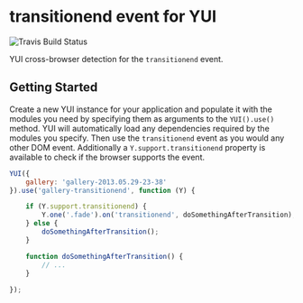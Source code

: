 transitionend event for YUI
===========================

![Travis Build Status](https://api.travis-ci.org/juandopazo/yui3-transitionend.png)

YUI cross-browser detection for the `transitionend` event.

Getting Started
---------------

Create a new YUI instance for your application and populate it with the modules you need by specifying them as arguments to the `YUI().use()` method. YUI will automatically load any dependencies required by the modules you specify. Then use the `transitionend` event as you would any other DOM event. Additionally a `Y.support.transitionend` property is available to check if the browser supports the event.

```javascript
YUI({
    gallery: 'gallery-2013.05.29-23-38'
}).use('gallery-transitionend', function (Y) {

    if (Y.support.transitionend) {
        Y.one('.fade').on('transitionend', doSomethingAfterTransition);
    } else {
        doSomethingAfterTransition();
    }

    function doSomethingAfterTransition() {
        // ...
    }
    
});
```
